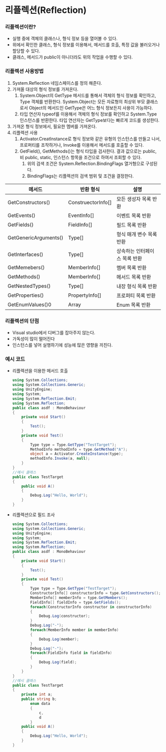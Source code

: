 # 리플렉션(Reflection)

### 리플렉션이란?

- 실행 중에 객체의 클래스나, 형식 정보 등을 열어볼 수 있다.
- 위에서 확인한 클래스, 형식 정보를 이용해서, 메서드를 호출, 특정 값을 불러오거나 할당할 수 있다.
- 클래스, 메서드가 public이 아니더라도 위의 작업을 수행할 수 있다.

### 리플렉션 사용방법

1. System.Reflection 네임스페이스를 정의 해준다.
2. 가져올 대상의 형식 정보를 가져온다.
    1. System.Object의 GetType 메서드를 통해서 객체의 형식 정보를 확인하고, Type 객체를 반환한다. System.Object는 모든 자료형의 최상위 부모 클래스로서 Object의 메서드인 GetType은 어느 형식 정보든지 사용이 가능하다.
    2. 타입 연산자 typeof를 이용해서 객체의 형식 정보를 확인하고 System.Type 인스턴스를 반환한다. 타입 연산자는 GetType보다는 빠르게 코드를 생성한다.
3. 가져온 형식 정보에서, 필요한 멤버를 가져온다.
4. 리플렉션 사용
    1. Activator.CreatInstance로 형식 정보와 같은 유형의 인스턴스를 만들고 나서, 프로퍼티를 조작하거나, Invoke를 이용해서 메서드를 호출할 수 있다.
    2. GetField(), GetMethods()는 형식 타입을 검사한다. 결과 값으로는  public, 비 public, static, 인스턴스 항목을 조건으로 하여서 조회할 수 있다.
        1. 위의 검색 조건은 System.Reflection.BindingFlags 열거형으로 구성된다.
        2. BindingFlags는 리플렉션의 검색 범위 및 조건을 결정한다.

| 메서드 | 반환 형식 | 설명 |
| --- | --- | --- |
| GetConstructors() | ConstruectorInfo[] | 모든 생성자 목록 반환 |
| GetEvents() | EventInfo[] | 이벤트 목록 반환 |
| GetFields() | FieldInfo[] | 필드 목록 반환 |
| GetGenericArguments() | Type[] | 형식 매개 변수 목록 반환 |
| GetInterfaces() | Type[] | 상속하는 인터페이스 목록 반환 |
| GetMemebers() | MemberInfo[] | 멤버 목록 반환 |
| GetMethods() | MemberInfo[] | 메서드 목록 반환 |
| GetNestedTypes() | Type[] | 내장 형식 목록 반환 |
| GetProperties() | PropertyInfo[] | 프로퍼티 목록 반환 |
| GetEnumValues()0 | Array | Enum 목록 반환 |

### 리플렉션의 단점

- Visual studio에서 디버그를 잡아주지 않는다.
- 가독성이 많이 떨어진다
- 인스턴스를 넣어 실행하기에 성능에 많은 영향을 끼친다.

### 예시 코드

- 리플렉션을 이용한 메서드 호출
    
    ```csharp
    using System.Collections;
    using System.Collections.Generic;
    using UnityEngine;
    using System;
    using System.Reflection.Emit;
    using System.Reflection;
    public class asdf : MonoBehaviour
    {
        private void Start()
        {
            Test();
        }
        private void Test()
        {
            Type type = Type.GetType("TestTarget");
            MethodInfo methodInfo = type.GetMethod("A");
            object a = Activator.CreateInstance(type);
            methodInfo.Invoke(a, null);
        }
    }
    //예시 클래스
    public class TestTarget
    {
        public void A()
        {
            Debug.Log("Hello, World");
        }
    }
    ```
    
- 리플렉션으로 필드 조사
    
    ```csharp
    using System.Collections;
    using System.Collections.Generic;
    using UnityEngine;
    using System;
    using System.Reflection.Emit;
    using System.Reflection;
    public class asdf : MonoBehaviour
    {
        private void Start()
        {
            Test();
        }
        private void Test()
        {
            Type type = Type.GetType("TestTarget");
            ConstructorInfo[] constructorInfo = type.GetConstructors();
            MemberInfo[] memberInfo = type.GetMembers();
            FieldInfo[] fieldInfo = type.GetFields();
            foreach(ConstructorInfo constructor in constructorInfo)
            {
                Debug.Log(constructor);
            }
            Debug.Log("-");
            foreach(MemberInfo member in memberInfo)
            {
                Debug.Log(member);
            }
            Debug.Log("-");
            foreach(FieldInfo field in fieldInfo)
            {
                Debug.Log(field);
            }
        }
    }
    //예시 클래스
    public class TestTarget
    {
        private int a;
        public string b;
    		enum data
    		{
    			c,
    			d
    		}
        public void A()
        {
            Debug.Log("Hello, World");
        }
    }
    ```